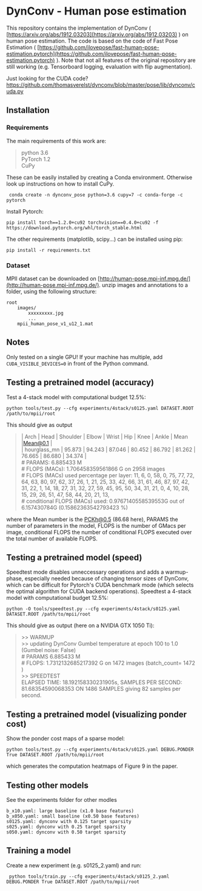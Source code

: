 ﻿# DynConv - Human pose estimation

This repository contains the implementation of DynConv ( [https://arxiv.org/abs/1912.03203](https://arxiv.org/abs/1912.03203) ) on human pose estimation.
The code is based on the code of Fast Pose Estimation ( [https://github.com/ilovepose/fast-human-pose-estimation.pytorch](https://github.com/ilovepose/fast-human-pose-estimation.pytorch) ). Note that not all features of the original repository are still working (e.g. Tensorboard logging, evaluation with flip augmentation).

Just looking for the CUDA code? https://github.com/thomasverelst/dynconv/blob/master/pose/lib/dynconv/cuda.py

## Installation
### Requirements
The main requirements of this work are:
> python 3.6  
> PyTorch 1.2  
> CuPy

These can be easily installed by creating a Conda environment. Otherwise look up instructions on how to install CuPy.

     conda create -n dynconv_pose python=3.6 cupy=7 -c conda-forge -c pytorch
    
Install Pytorch:

    pip install torch==1.2.0+cu92 torchvision==0.4.0+cu92 -f https://download.pytorch.org/whl/torch_stable.html
     
The other requirements (matplotlib, scipy...) can be installed using pip:

    pip install -r requirements.txt

### Dataset
MPII dataset can be downloaded on [http://human-pose.mpi-inf.mpg.de/](http://human-pose.mpi-inf.mpg.de/). 
unzip images and annotations to a folder, using the following structure:

    root
        images/
	        xxxxxxxxx.jpg
	        ...
        mpii_human_pose_v1_u12_1.mat

## Notes
Only tested on a single GPU! If your machine has multiple, add `CUDA_VISIBLE_DEVICES=0` in front of the Python command.

## Testing a pretrained model (accuracy)
Test a 4-stack model with computational budget 12.5%:

    python tools/test.py --cfg experiments/4stack/s0125.yaml DATASET.ROOT /path/to/mpii/root
This should give as output

> | Arch | Head | Shoulder | Elbow | Wrist | Hip | Knee | Ankle | Mean |Mean@0.1 |   
> | hourglass_mn | 95.873 | 94.243 | 87.046 | 80.452 | 86.792 | 81.262 | 76.665 | 86.680 | 34.374 |   
> \# PARAMS: 6.885433 M   
> \# FLOPS (MACs): 1.706458359561866 G on 2958 images   
> \# FLOPS (MACs) used percentage per layer: 11, 6, 0, 58, 0, 75, 77, 72, 64, 63, 80, 97, 62, 37, 26, 1, 21, 25, 33, 42, 66, 31, 61, 46, 87, 97, 42, 31, 22, 1, 14, 18, 27, 31, 32, 27, 59, 45, 95, 50, 34, 31, 21, 0, 4, 10, 28, 15, 29, 26, 51, 47, 58, 44, 20, 21, 13,    
> \# conditional FLOPS (MACs) used: 0.9767140558539553G out of 6.157430784G                 (0.15862363542793423 %)

where the Mean number is the PCKh@0.5 (86.68 here), PARAMS the number of parameters in the model, FLOPS is the number of GMacs per image, conditional FLOPS the number of conditional FLOPS executed over the total number of available FLOPS.


## Testing a pretrained model (speed)

Speedtest mode disables unneccessary operations and adds a warmup-phase, especially needed because of changing tensor sizes of DynConv, which can be difficult for Pytorch's CUDA benchmark mode (which selects the optimal algorithm for CUDA backend operations). Speedtest a 4-stack model with computational budget 12.5%:

    python -O tools/speedtest.py --cfg experiments/4stack/s0125.yaml DATASET.ROOT /path/to/mpii/root

This should give as output (here on a NVIDIA GTX 1050 Ti):

> \>> WARMUP  
>\>> updating DynConv Gumbel temperature at epoch 100 to 1.0 (Gumbel noise: False)  
>\# PARAMS  6.885433 M  
>\# FLOPS:  1.7312132685217392 G on 1472 images (batch_count= 1472 )  
>\>> SPEEDTEST  
>ELAPSED TIME: 18.192158330231905s, SAMPLES PER SECOND: 81.68354590068353 ON 1486 SAMPLES
giving 82 samples per second.

## Testing a pretrained model (visualizing ponder cost)

Show the ponder cost maps of a sparse model:

    python tools/test.py --cfg experiments/4stack/s0125.yaml DEBUG.PONDER True DATASET.ROOT /path/to/mpii/root

which generates the computation heatmaps of Figure 9 in the paper.

## Testing other models
See the experiments folder for other modles
    
    b_x10.yaml: large baseline (x1.0 base features)
    b_x050.yaml: small baseline (x0.50 base features)
    s0125.yaml: dynconv with 0.125 target sparsity
    s025.yaml: dynconv with 0.25 target sparsity
    s050.yaml: dynconv with 0.50 target sparsity

## Training a model
Create a new experiment (e.g. s0125_2.yaml) and run:

     python tools/train.py --cfg experiments/4stack/s0125_2.yaml DEBUG.PONDER True DATASET.ROOT /path/to/mpii/root

